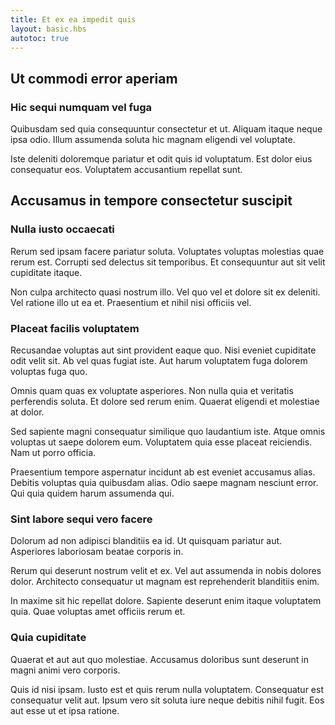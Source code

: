 ```yaml
---
title: Et ex ea impedit quis
layout: basic.hbs
autotoc: true
---
```

## Ut commodi error aperiam

### Hic sequi numquam vel fuga

Quibusdam sed quia consequuntur consectetur et ut. Aliquam itaque neque ipsa odio. Illum assumenda soluta hic magnam eligendi vel voluptate.

Iste deleniti doloremque pariatur et odit quis id voluptatum. Est dolor eius consequatur eos. Voluptatem accusantium repellat sunt.

## Accusamus in tempore consectetur suscipit

### Nulla iusto occaecati

Rerum sed ipsam facere pariatur soluta. Voluptates voluptas molestias quae rerum est. Corrupti sed delectus sit temporibus. Et consequuntur aut sit velit cupiditate itaque.

Non culpa architecto quasi nostrum illo. Vel quo vel et dolore sit ex deleniti. Vel ratione illo ut ea et. Praesentium et nihil nisi officiis vel.

### Placeat facilis voluptatem

Recusandae voluptas aut sint provident eaque quo. Nisi eveniet cupiditate odit velit sit. Ab vel quas fugiat iste. Aut harum voluptatem fuga dolorem voluptas fuga quo.

Omnis quam quas ex voluptate asperiores. Non nulla quia et veritatis perferendis soluta. Et dolore sed rerum enim. Quaerat eligendi et molestiae at dolor.

Sed sapiente magni consequatur similique quo laudantium iste. Atque omnis voluptas ut saepe dolorem eum. Voluptatem quia esse placeat reiciendis. Nam ut porro officia.

Praesentium tempore aspernatur incidunt ab est eveniet accusamus alias. Debitis voluptas quia quibusdam alias. Odio saepe magnam nesciunt error. Qui quia quidem harum assumenda qui.

### Sint labore sequi vero facere

Dolorum ad non adipisci blanditiis ea id. Ut quisquam pariatur aut. Asperiores laboriosam beatae corporis in.

Rerum qui deserunt nostrum velit et ex. Vel aut assumenda in nobis dolores dolor. Architecto consequatur ut magnam est reprehenderit blanditiis enim.

In maxime sit hic repellat dolore. Sapiente deserunt enim itaque voluptatem quia. Quae voluptas amet officiis rerum et.

### Quia cupiditate

Quaerat et aut aut quo molestiae. Accusamus doloribus sunt deserunt in magni animi vero corporis.

Quis id nisi ipsam. Iusto est et quis rerum nulla voluptatem. Consequatur est consequatur velit aut. Ipsum vero sit soluta iure neque debitis nihil fugit. Eos aut esse ut et ipsa ratione.


